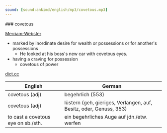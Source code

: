 ```yaml
---
sound: [sound:ankimd/english/mp3/covetous.mp3]
---
```


\### covetous

[Merriam-Webster](https://www.merriam-webster.com/dictionary/covetous)

- marked by inordinate desire for wealth or possessions or for another's possessions
    - He looked at his boss's new car with covetous eyes.
- having a craving for possession
    - covetous of power

[dict.cc](https://www.dict.cc/covetous)

| English        | German       |
| -------------- | ------------ |
| covetous (adj) | begehrlich (553) |
| covetous (adj) | lüstern (geh, gieriges, Verlangen, auf, Besitz, oder, Genuss, 353) |
| to cast a covetous eye on sb./sth. | ein begehrliches Auge auf jdn./etw. werfen |
